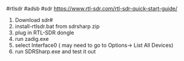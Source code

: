 #rtlsdr #adsb #sdr
https://www.rtl-sdr.com/rtl-sdr-quick-start-guide/

1. Download sdr#
2. install-rtlsdr.bat from sdrsharp zip
3. plug in RTL-SDR dongle
4. run zadig.exe
5. select Interface0 ( may need to go to Options-> List All Devices)
6. run SDRSharp.exe and test it out